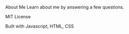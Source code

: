 

About Me 
Learn about me by answering a few questions.

MIT License

Built with Javascript, HTML, CSS